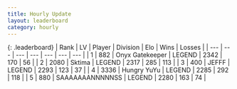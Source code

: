 ```yaml
---
title: Hourly Update
layout: leaderboard
category: hourly
---
```


{: .leaderboard}
| Rank | LV | Player | Division | Elo | Wins | Losses |
| --- | --- | --- | --- | --- | --- | --- |
| <span data-change="0">1</span> | 882 | <span title="ID: 402846">Onyx Gatekeeper</span> | LEGEND | <span data-change="0">2342</span> | <span data-change="0">170</span> | <span data-change="0">56</span> |
| <span data-change="0">2</span> | 2080 | <span title="ID: 353063">Sktima</span> | LEGEND | <span data-change="0">2317</span> | <span data-change="0">285</span> | <span data-change="0">113</span> |
| <span data-change="0">3</span> | 400 | <span title="ID: 488585">JEFFF</span> | LEGEND | <span data-change="0">2293</span> | <span data-change="0">123</span> | <span data-change="0">37</span> |
| <span data-change="0">4</span> | 3336 | <span title="ID: 164871">Hungry YuYu</span> | LEGEND | <span data-change="0">2285</span> | <span data-change="0">292</span> | <span data-change="0">118</span> |
| <span data-change="0">5</span> | 880 | <span title="ID: 174294">SAAAAAAANNNNNSS</span> | LEGEND | <span data-change="0">2280</span> | <span data-change="0">163</span> | <span data-change="0">74</span> |